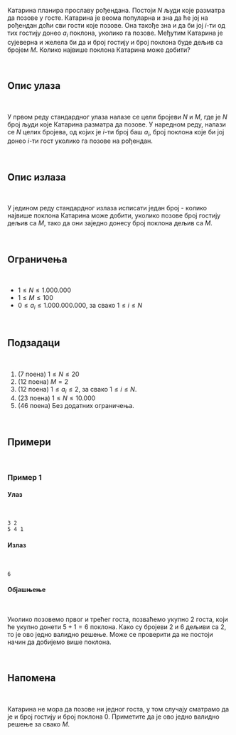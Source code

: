 Катарина планира прославу рођендана. Постоји $N$ људи које разматра да позове у госте. Катарина је веома популарна и зна да ће јој на рођендан доћи сви гости које позове. Она такође зна и да би јој $i$-ти од тих гостију донео $a_i$ поклона, уколико га позове. Међутим Катарина је сујеверна и желела би да и број гостију и број поклона буде дељив са бројем $M$. Колико највише поклона Катарина може добити?

<br>

## Опис улаза

<br>

У првом реду стандардног улаза налазе се цели бројеви $N$ и $M$, где је $N$ број људи које Катарина разматра да позове. У наредном реду, налази се $N$ целих бројева, од којих је $i$-ти број баш $a_i$, број поклона које би јој донео $i$-ти гост уколико га позове на рођендан.

<br>

## Опис излаза

<br>

У једином реду стандардног излаза исписати један број - колико највише поклона Катарина може добити, уколико позове број гостију дељив са $M$, тако да они заједно донесу број поклона дељив са $M$.

<br>

## Ограничења

<br>

-   $1 \leq N \leq 1.000.000$
-   $1 \leq M \leq 100$
-   $0 \leq a_i \leq 1.000.000.000$, за свако $1 \leq i \leq N$

<br>

## Подзадаци

<br>

1. (7 поена) $1 \leq N \leq 20$
2. (12 поена) $M = 2$
3. (12 поена) $1 \leq a_i \leq 2$, за свако $1 \leq i \leq N$.
4. (23 поена) $1 \leq N \leq 10.000$
5. (46 поена) Без додатних ограничења.

<br>

## Примери

<br>

### Пример 1
#### Улаз

<br>

```
3 2
5 4 1
```
#### Излаз

<br>

```
6
```
#### Објашњење

<br>

Уколико позовемо првог и трећег госта, позваћемо укупно $2$ госта, који ће укупно донети $5+1 = 6$ поклона. Како су бројеви $2$ и $6$ дељиви са $2$, то је ово једно валидно решење. Може се проверити да не постоји начин да добијемо више поклона.

<br>

## Напомена

<br>

Катарина не мора да позове ни једног госта, у том случају сматрамо да је и број гостију и број поклона $0$.  Приметите да је ово једно валидно решење за свако $M$.
